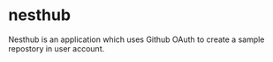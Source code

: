 # nesthub
Nesthub is an application which uses Github OAuth to create a sample repostory in user account.
